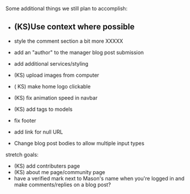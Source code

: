 Some additional things we still plan to accomplish:
- (KS)Use context where possible
    -
- style the comment section a bit more XXXXX
- add an "author" to the manager blog post submission
- add additional services/styling
- (KS) upload images from computer
- ( KS) make home logo clickable
- (KS) fix animation speed in navbar
- (KS) add tags to models

- fix footer
- add link for null URL
- Change blog post bodies to allow multiple input types



stretch goals:
- (KS) add contributers page
- (KS) about me page/community page
- have a verified mark next to Mason's name when you're logged in and make comments/replies on a blog post?
